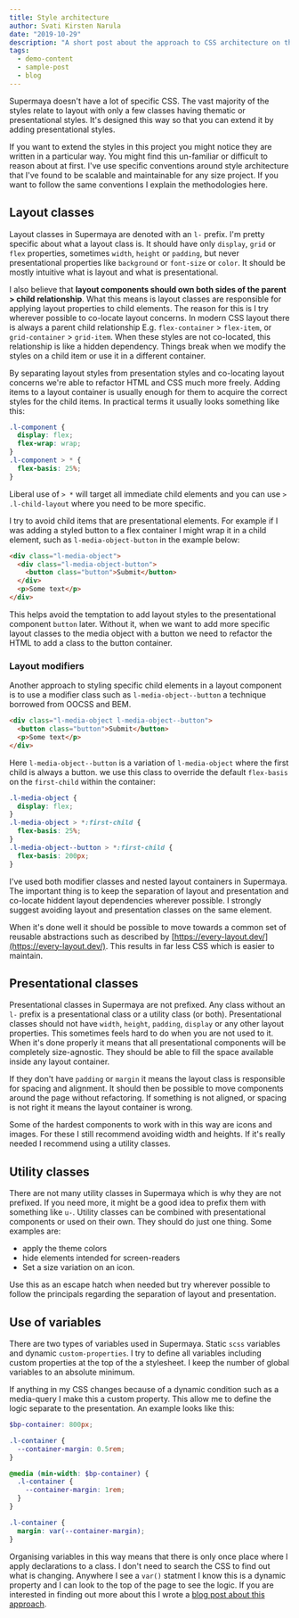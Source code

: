 ```yaml
---
title: Style architecture
author: Svati Kirsten Narula
date: "2019-10-29"
description: "A short post about the approach to CSS architecture on this project"
tags:
  - demo-content
  - sample-post
  - blog
---
```


Supermaya doesn't have a lot of specific CSS. The vast majority of the styles relate to layout with only a few classes having thematic or presentational styles. It's designed this way so that you can extend it by adding presentational styles.

If you want to extend the styles in this project you might notice they are written in a particular way. You might find this un-familiar or difficult to reason about at first. I've use specific conventions around style architecture that I've found to be scalable and maintainable for any size project. If you want to follow the same conventions I explain the methodologies here.

## Layout classes

Layout classes in Supermaya are denoted with an `l-` prefix. I'm pretty specific about what a layout class is. It should have only `display`, `grid` or `flex` properties, sometimes `width`, `height` or `padding`, but never presentational properties like `background` or `font-size` or `color`. It should be mostly intuitive what is layout and what is presentational.

I also believe that **layout components should own both sides of the parent > child relationship**. What this means is layout classes are responsible for applying layout properties to child elements. The reason for this is I try wherever possible to co-locate layout concerns. In modern CSS layout there is always a parent child relationship E.g. `flex-container` > `flex-item`, or `grid-container` > `grid-item`. When these styles are not co-located, this relationship is like a hidden dependency. Things break when we modify the styles on a child item or use it in a different container.

By separating layout styles from presentation styles and co-locating layout concerns we're able to refactor HTML and CSS much more freely. Adding items to a layout container is usually enough for them to acquire the correct styles for the child items. In practical terms it usually looks something like this:

```css
.l-component {
  display: flex;
  flex-wrap: wrap;
}
.l-component > * {
  flex-basis: 25%;
}
```

Liberal use of `> *` will target all immediate child elements and you can use `> .l-child-layout` where you need to be more specific.

I try to avoid child items that are presentational elements. For example if I was adding a styled button to a flex container I might wrap it in a child element, such as `l-media-object-button` in the example below:

```html
<div class="l-media-object">
  <div class="l-media-object-button">
    <button class="button">Submit</button>
  </div>
  <p>Some text</p>
</div>
```

This helps avoid the temptation to add layout styles to the presentational component `button` later. Without it, when we want to add more specific layout classes to the media object with a button we need to refactor the HTML to add a class to the button container.

### Layout modifiers

Another approach to styling specific child elements in a layout component is to use a modifier class such as `l-media-object--button` a technique borrowed from OOCSS and BEM.

```html
<div class="l-media-object l-media-object--button">
  <button class="button">Submit</button>
  <p>Some text</p>
</div>
```

Here `l-media-object--button` is a variation of `l-media-object` where the first child is always a button. we use this class to override the default `flex-basis` on the `first-child` within the container:

```css
.l-media-object {
  display: flex;
}
.l-media-object > *:first-child {
  flex-basis: 25%;
}
.l-media-object--button > *:first-child {
  flex-basis: 200px;
}
```

I've used both modifier classes and nested layout containers in Supermaya. The important thing is to keep the separation of layout and presentation and co-locate hiddent layout dependencies wherever possible. I strongly suggest avoiding layout and presentation classes on the same element.

When it's done well it should be possible to move towards a common set of reusable abstractions such as described by [https://every-layout.dev/](https://every-layout.dev/). This results in far less CSS which is easier to maintain.

## Presentational classes

Presentational classes in Supermaya are not prefixed. Any class without an `l-` prefix is a presentational class or a utility class (or both). Presentational classes should not have `width`, `height`, `padding`, `display` or any other layout properties. This sometimes feels hard to do when you are not used to it. When it's done properly it means that all presentational components will be completely size-agnostic. They should be able to fill the space available inside any layout container.

If they don't have `padding` or `margin` it means the layout class is responsible for spacing and alignment. It should then be possible to move components around the page without refactoring. If something is not aligned, or spacing is not right it means the layout container is wrong.

Some of the hardest components to work with in this way are icons and images. For these I still recommend avoiding width and heights. If it's really needed I recommend using a utility classes.

## Utility classes

There are not many utility classes in Supermaya which is why they are not prefixed. If you need more, it might be a good idea to prefix them with something like `u-`. Utility classes can be combined with presentational components or used on their own. They should do just one thing. Some examples are:

- apply the theme colors
- hide elements intended for screen-readers
- Set a size variation on an icon.

Use this as an escape hatch when needed but try wherever possible to follow the principals regarding the separation of layout and presentation.

## Use of variables

There are two types of variables used in Supermaya. Static `scss` variables and dynamic `custom-properties`. I try to define all variables including custom properties at the top of the a stylesheet. I keep the number of global variables to an absolute minimum.

If anything in my CSS changes because of a dynamic condition such as a media-query I make this a custom property. This allow me to define the logic separate to the presentation. An example looks like this:

```scss
$bp-container: 800px;

.l-container {
  --container-margin: 0.5rem;
}

@media (min-width: $bp-container) {
  .l-container {
    --container-margin: 1rem;
  }
}

.l-container {
  margin: var(--container-margin);
}
```

Organising variables in this way means that there is only once place where I apply declarations to a class. I don't need to search the CSS to find out what is changing. Anywhere I see a `var()` statment I know this is a dynamic property and I can look to the top of the page to see the logic. If you are interested in finding out more about this I wrote a [blog post about this approach](https://www.madebymike.com.au/writing/using-css-variables/).
